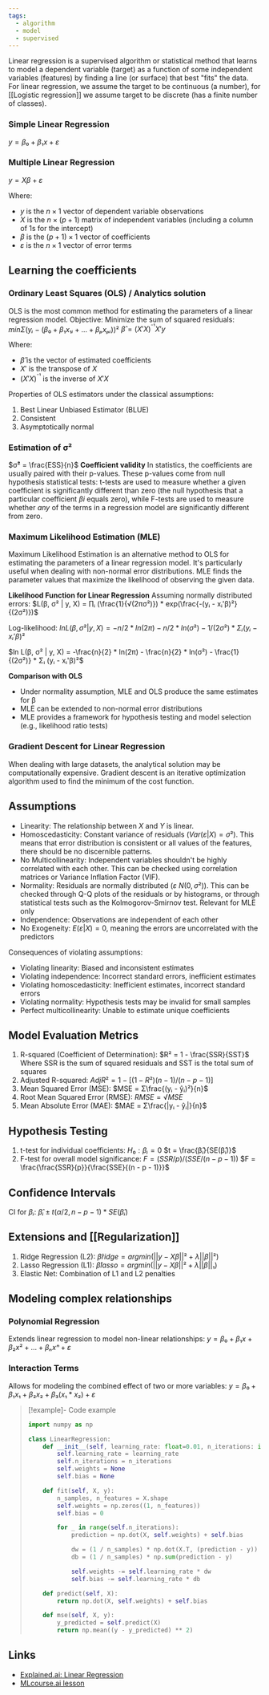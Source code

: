 ```yaml
---
tags:
  - algorithm
  - model
  - supervised
---
```


Linear regression is a supervised algorithm or statistical method that learns to model a dependent variable (target) as a function of some independent variables (features) by finding a line (or surface) that best "fits" the data. For linear regression, we assume the target to be continuous (a number), for [[Logistic regression]] we assume target to be discrete (has a finite number of classes).

### Simple Linear Regression
$y = β₀ + β₁x + ε$

### Multiple Linear Regression
$y = Xβ + ε$

Where:
- $y$ is the $n×1$ vector of dependent variable observations
- $X$ is the $n×(p+1)$ matrix of independent variables (including a column of 1s for the intercept)
- $β$ is the $(p+1)×1$ vector of coefficients
- $ε$ is the $n×1$ vector of error terms

## Learning the coefficients
### Ordinary Least Squares (OLS) / Analytics solution

OLS is the most common method for estimating the parameters of a linear regression model.
Objective: Minimize the sum of squared residuals: $min Σ(yᵢ - (β₀ + β₁x₁ᵢ + ... + βₚxₚᵢ))²$
$β̂ = (X'X)^{⁻¹}X'y$

Where:
- $β̂$ is the vector of estimated coefficients
- $X'$ is the transpose of $X$
- $(X'X)^{⁻¹}$ is the inverse of $X'X$

Properties of OLS estimators under the classical assumptions:
1. Best Linear Unbiased Estimator (BLUE)
2. Consistent
3. Asymptotically normal

### Estimation of σ²
$σ̂² = \frac{ESS}{n}$
**Coefficient validity**
In statistics, the coefficients are usually paired with their p-values. These p-values come from null hypothesis statistical tests: t-tests are used to measure whether a given coefficient is significantly different than zero (the null hypothesis that a particular coefficient $βi$​ equals zero), while F-tests are used to measure whether _any_ of the terms in a regression model are significantly different from zero.

### Maximum Likelihood Estimation (MLE)

Maximum Likelihood Estimation is an alternative method to OLS for estimating the parameters of a linear regression model. It's particularly useful when dealing with non-normal error distributions. MLE finds the parameter values that maximize the likelihood of observing the given data.

**Likelihood Function for Linear Regression**
Assuming normally distributed errors:
$L(β, σ² | y, X) = ∏ᵢ (\frac{1}{√(2πσ²)}) * exp(\frac{-(yᵢ - xᵢ'β)²}{(2σ²)})$

Log-likelihood:
$ln L(β, σ² | y, X) = -n/2 * ln(2π) - n/2 * ln(σ²) - 1/(2σ²) * Σᵢ (yᵢ - xᵢ'β)²$

$ln L(β, σ² | y, X) = -\frac{n}{2} * ln(2π) - \frac{n}{2} * ln(σ²) - \frac{1}{(2σ²)} * Σᵢ (yᵢ - xᵢ'β)²$

**Comparison with OLS**
- Under normality assumption, MLE and OLS produce the same estimates for β
- MLE can be extended to non-normal error distributions
- MLE provides a framework for hypothesis testing and model selection (e.g., likelihood ratio tests)
### Gradient Descent for Linear Regression
When dealing with large datasets, the analytical solution may be computationally expensive. Gradient descent is an iterative optimization algorithm used to find the minimum of the cost function.

## Assumptions
- Linearity: The relationship between $X$ and $Y$ is linear.
- Homoscedasticity: Constant variance of residuals $(Var(ε|X) = σ²)$. This means that error distribution is consistent or all values of the features, there should be no discernible patterns.
- No Multicollinearity: Independent variables shouldn't be highly correlated with each other. This can be checked using correlation matrices or Variance Inflation Factor (VIF).
- Normality: Residuals are normally distributed $(ε ~ N(0, σ²))$. This can be checked through Q-Q plots of the residuals or by histograms, or through statistical tests such as the Kolmogorov-Smirnov test. Relevant for MLE only
- Independence: Observations are independent of each other
- No Exogeneity: $E(ε|X) = 0$, meaning the errors are uncorrelated with the predictors


Consequences of violating assumptions:
- Violating linearity: Biased and inconsistent estimates
- Violating independence: Incorrect standard errors, inefficient estimates
- Violating homoscedasticity: Inefficient estimates, incorrect standard errors
- Violating normality: Hypothesis tests may be invalid for small samples
- Perfect multicollinearity: Unable to estimate unique coefficients

## Model Evaluation Metrics
1. R-squared (Coefficient of Determination): $R² = 1 - \frac{SSR}{SST}$ Where SSR is the sum of squared residuals and SST is the total sum of squares
2. Adjusted R-squared: $Adj R² = 1 - [(1 - R²)(n - 1) / (n - p - 1)]$
3. Mean Squared Error (MSE): $MSE = Σ\frac{(yᵢ - ŷᵢ)²}{n}$
4. Root Mean Squared Error (RMSE): $RMSE = √MSE$
5. Mean Absolute Error (MAE): $MAE = Σ\frac{|yᵢ - ŷᵢ|}{n}$

## Hypothesis Testing
1. t-test for individual coefficients:
   $H₀: βᵢ = 0$
   $t = \frac{β̂ᵢ}{SE(β̂ᵢ)}$
2. F-test for overall model significance:
   $F = (SSR / p) / (SSE / (n - p - 1))$
   $F = \frac{\frac{SSR}{p}}{\frac{SSE}{(n - p - 1)}}$

## Confidence Intervals
CI for $βᵢ$: $β̂ᵢ ± t(α/2, n-p-1) * SE(β̂ᵢ)$

## Extensions and [[Regularization]]
1. Ridge Regression (L2): $β̂ridge = argmin(||y - Xβ||² + λ||β||²)$
2. Lasso Regression (L1): $β̂lasso = argmin(||y - Xβ||² + λ||β||₁)$
3. Elastic Net: Combination of L1 and L2 penalties

## Modeling complex relationships
### Polynomial Regression
Extends linear regression to model non-linear relationships:
$y = β₀ + β₁x + β₂x² + ... + βₙxⁿ + ε$

### Interaction Terms
Allows for modeling the combined effect of two or more variables:
$y = β₀ + β₁x₁ + β₂x₂ + β₃(x₁*x₂) + ε$

> [!example]- Code example
> ```python
> import numpy as np
> 
> class LinearRegression:
>     def __init__(self, learning_rate: float=0.01, n_iterations: int=1000):
>         self.learning_rate = learning_rate
>         self.n_iterations = n_iterations
>         self.weights = None
>         self.bias = None
> 
>     def fit(self, X, y):
>         n_samples, n_features = X.shape
>         self.weights = np.zeros((1, n_features))
>         self.bias = 0
> 
>         for _ in range(self.n_iterations):
>             prediction = np.dot(X, self.weights) + self.bias
> 
>             dw = (1 / n_samples) * np.dot(X.T, (prediction - y))
>             db = (1 / n_samples) * np.sum(prediction - y)
> 
>             self.weights -= self.learning_rate * dw
>             self.bias -= self.learning_rate * db
> 
>     def predict(self, X):
>         return np.dot(X, self.weights) + self.bias
> 
>     def mse(self, X, y):
>         y_predicted = self.predict(X)
>         return np.mean((y - y_predicted) ** 2)
> ```

## Links
* [Explained.ai: Linear Regression](https://mlu-explain.github.io/linear-regression/)
* [MLcourse.ai lesson](https://mlcourse.ai/book/topic04/topic04_intro.html)
